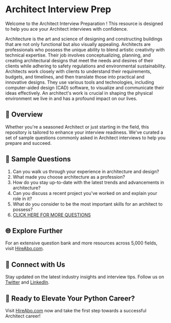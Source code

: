 # Architect Interview Prep

Welcome to the Architect Interview Preparation ! This resource is designed to help you ace your Architect interviews with confidence.

Architecture is the art and science of designing and constructing buildings that are not only functional but also visually appealing. Architects are professionals who possess the unique ability to blend artistic creativity with technical expertise. Their job involves conceptualizing, planning, and creating architectural designs that meet the needs and desires of their clients while adhering to safety regulations and environmental sustainability. Architects work closely with clients to understand their requirements, budgets, and timelines, and then translate those into practical and innovative designs. They use various tools and technologies, including computer-aided design (CAD) software, to visualize and communicate their ideas effectively. An architect's work is crucial in shaping the physical environment we live in and has a profound impact on our lives.

## 🚀 Overview

Whether you're a seasoned Architect or just starting in the field, this repository is tailored to enhance your interview readiness. We've curated a set of sample questions commonly asked in Architect interviews to help you prepare and succeed.

## 📝 Sample Questions

1. Can you walk us through your experience in architecture and design?
2. What made you choose architecture as a profession?
3. How do you stay up-to-date with the latest trends and advancements in architecture?
4. Can you discuss a recent project you've worked on and explain your role in it?
5. What do you consider to be the most important skills for an architect to possess?
6. [CLICK HERE FOR MORE QUESTIONS](https://hireabo.com/job/6_3_0/Architect)

## 🌐 Explore Further

For an extensive question bank and more resources across 5,000 fields, visit [HireAbo.com](https://www.hireabo.com).

## 📱 Connect with Us

Stay updated on the latest industry insights and interview tips. Follow us on [Twitter](https://twitter.com/hireabo) and [LinkedIn](https://www.linkedin.com/in/hire-abo-3609972a8/).

## 🚀 Ready to Elevate Your Python Career?

Visit [HireAbo.com](https://www.hireabo.com) now and take the first step towards a successful Architect career!